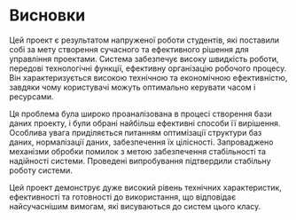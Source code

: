 # Висновки

Цей проект є результатом напруженої роботи студентів, які поставили собі за мету створення сучасного та ефективного рішення для управління проектами. Система забезпечує високу швидкість роботи, передові технологічні функції, ефективну організацію робочого процесу. Він характеризується високою технічною та економічною ефективністю, завдяки чому користувачі можуть оптимально керувати часом і ресурсами.

Ця проблема була широко проаналізована в процесі створення бази даних проекту, і були обрані найбільш ефективні способи її вирішення. Особлива увага приділяється питанням оптимізації структури баз даних, нормалізації даних, забезпечення їх цілісності. Запроваджено механізми обробки помилок  з метою забезпечення стабільності та надійності системи. Проведені випробування підтвердили стабільну роботу системи.

Цей проект демонструє дуже високий рівень технічних характеристик, ефективності та готовності до використання, що відповідає найсучаснішим вимогам, які висуваються до систем цього класу.
